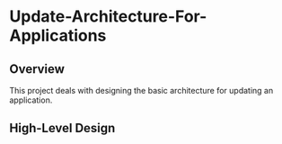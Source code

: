 # Update-Architecture-For-Applications
## Overview
This project deals with designing the basic architecture for updating an application.

## High-Level Design

